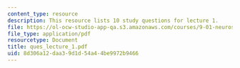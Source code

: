 ```yaml
---
content_type: resource
description: This resource lists 10 study questions for lecture 1.
file: https://ol-ocw-studio-app-qa.s3.amazonaws.com/courses/9-01-neuroscience-and-behavior-fall-2003/8d306a12daa39d1d54a44be9972b9466_ques_lecture_1.pdf
file_type: application/pdf
resourcetype: Document
title: ques_lecture_1.pdf
uid: 8d306a12-daa3-9d1d-54a4-4be9972b9466
---
```

